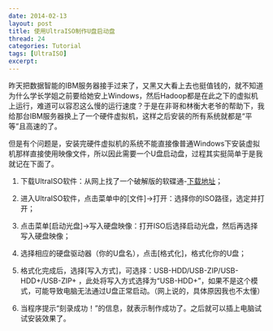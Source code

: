 ```yaml
---
date: 2014-02-13
layout: post
title: 使用UltraISO制作U盘启动盘
thread: 24
categories: Tutorial
tags: [UltraISO]
excerpt: 
---
```


昨天把数据智能的IBM服务器接手过来了，又黑又大看上去也挺值钱的，就不知道为什么学长学姐之前要给她安上Windows，然后Hadoop都是在此之下的虚拟机上运行，难道可以容忍这么慢的运行速度？于是在非哥和林衡大老爷的帮助下，我给那台IBM服务器换上了一个硬件虚拟机，这样之后安装的所有系统就都是“平等”且高速的了。

但是有个问题是，安装完硬件虚拟机的系统不能直接像普通Windows下安装虚拟机那样直接使用映像文件，所以因此需要一个U盘启动盘，过程其实挺简单于是我就记在下面了。

1. 下载UltraISO软件：从网上找了一个破解版的软碟通-[下载地址](http://www.cr173.com/html/12141_1.html)；

2. 进入UltraISO软件，点击菜单中的[文件]->打开：选择你的ISO路径，选定并打开；

3. 点击菜单[启动光盘]->写入硬盘映像：打开ISO后选择启动光盘，然后再选择写入硬盘映像；

4. 选择相应的硬盘驱动器（你的U盘名），点击[格式化]，格式化你的U盘；

5. 格式化完成后，选择[写入方式]，可选择：USB-HDD/USB-ZIP/USB-HDD+/USB-ZIP+ ，此处将写入方式选择为“USB-HDD+”，如果不是这个模式，可能导致电脑无法通过U盘正常启动。（网上说的，具体原因我也不太懂）

6. 当程序提示“刻录成功！”的信息，就表示制作成功了。之后就可以插上电脑试试安装效果了。